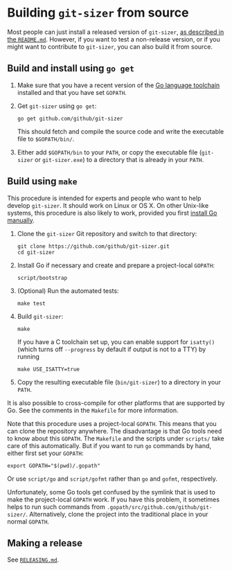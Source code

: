 # Building `git-sizer` from source

Most people can just install a released version of `git-sizer`, [as described in the `README.md`](../README.md#getting-started). However, if you want to test a non-release version, or if you might want to contribute to `git-sizer`, you can also build it from source.


## Build and install using `go get`

1.  Make sure that you have a recent version of the [Go language toolchain](https://golang.org/doc/install) installed and that you have set `GOPATH`.

2.  Get `git-sizer` using `go get`:

        go get github.com/github/git-sizer

    This should fetch and compile the source code and write the executable file to `$GOPATH/bin/`.

3.  Either add `$GOPATH/bin` to your `PATH`, or copy the executable file (`git-sizer` or `git-sizer.exe`) to a directory that is already in your `PATH`.


## Build using `make`

This procedure is intended for experts and people who want to help develop `git-sizer`. It should work on Linux or OS X. On other Unix-like systems, this procedure is also likely to work, provided you first [install Go manually](https://golang.org/doc/install).

1.  Clone the `git-sizer` Git repository and switch to that directory:

        git clone https://github.com/github/git-sizer.git
        cd git-sizer

2.  Install Go if necessary and create and prepare a project-local `GOPATH`:

        script/bootstrap

3.  (Optional) Run the automated tests:

        make test

4.  Build `git-sizer`:

        make

    If you have a C toolchain set up, you can enable support for `isatty()` (which turns off `--progress` by default if output is not to a TTY) by running

        make USE_ISATTY=true

5.  Copy the resulting executable file (`bin/git-sizer`) to a directory in your `PATH`.

It is also possible to cross-compile for other platforms that are supported by Go. See the comments in the `Makefile` for more information.

Note that this procedure uses a project-local `GOPATH`. This means that you can clone the repository anywhere. The disadvantage is that Go tools need to know about this `GOPATH`. The `Makefile` and the scripts under `scripts/` take care of this automatically. But if you want to run `go` commands by hand, either first set your `GOPATH`:

    export GOPATH="$(pwd)/.gopath"

Or use `script/go` and `script/gofmt` rather than `go` and `gofmt`, respectively.

Unfortunately, some Go tools get confused by the symlink that is used to make the project-local `GOPATH` work. If you have this problem, it sometimes helps to run such commands from `.gopath/src/github.com/github/git-sizer/`. Alternatively, clone the project into the traditional place in your normal `GOPATH`.


## Making a release

See [`RELEASING.md`](RELEASING.md).
